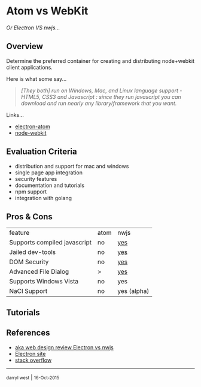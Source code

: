 # Atom vs WebKit

*Or Electron VS nwjs...*

## Overview

Determine the preferred container for creating and distributing node+webkit client applications.

Here is what some say...

>*[They both] run on Windows, Mac, and Linux language support - HTML5, CSS3 and Javascript : since they run javascript you can download and run nearly any library/framework that you want.*
>

Links...

* [electron-atom](http://electron.atom.io/docs/v0.33.0/)
* [node-webkit](http://nwjs.io/)

## Evaluation Criteria

* distribution and support for mac and windows
* single page app integration
* security features
* documentation and tutorials
* npm support
* integration with golang

## Pros & Cons

<table>
<tr><td>feature</td><td>atom</td><td>nwjs</td></tr>
<tr><td>Supports compiled javascript</td><td>no</td><td><a href='https://github.com/nwjs/nw.js/wiki/Protect-JavaScript-source-code-with-v8-snapshot'>yes</a></td></tr>
<tr><td>Jailed dev-tools</td><td>no</td><td><a href='https://github.com/nwjs/nw.js/wiki/Security'>yes</a></td></tr>
<tr><td>DOM Security</td><td>no</td><td><a href='https://github.com/nwjs/nw.js/wiki/Security'>yes</a></td></tr>
<tr><td>Advanced File Dialog</td><td>></td><td><a href='https://github.com/nwjs/nw.js/wiki/File-dialogs'>yes</a></td></tr>
<tr><td>Supports Windows Vista</td><td>no</td><td>yes</td></tr>
<tr><td>NaCI Support</td><td>no</td><td>yes (alpha)</td></tr>
</table>



## Tutorials


## References

* [aka web design review Electron vs nwjs](http://www.akawebdesign.com/2015/05/06/electron-vs-nwjs/)
* [Electron site](http://electron.atom.io/docs/v0.24.0/development/atom-shell-vs-node-webkit/)
* [stack overflow](http://stackoverflow.com/questions/23731517/what-are-the-functional-differences-between-nw-js-brackets-shell-and-electron)

- - -
<small>darryl west</small> | <small>16-Oct-2015</small>